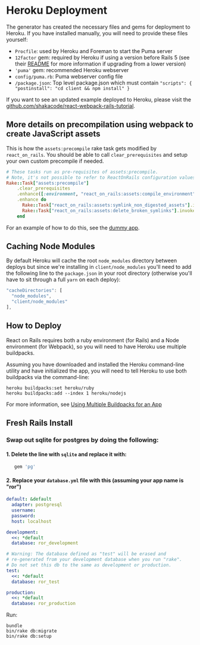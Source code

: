 # Heroku Deployment
The generator has created the necessary files and gems for deployment to Heroku. If you have installed manually, you will need to provide these files yourself:

+ `Procfile`: used by Heroku and Foreman to start the Puma server
+ `12factor` gem: required by Heroku if using a version before Rails 5 (see their [README](https://github.com/heroku/rails_12factor#rails-5) for more information if upgrading from a lower version)
+ `'puma'` gem: recommended Heroku webserver
+ `config/puma.rb`: Puma webserver config file
+ `/package.json`: Top level package.json which must contain `"scripts": { "postinstall": "cd client && npm install" }`

If you want to see an updated example deployed to Heroku, please visit the [github.com/shakacode/react-webpack-rails-tutorial](https://github.com/shakacode/react-webpack-rails-tutorial).

## More details on precompilation using webpack to create JavaScript assets
This is how the `assets:precompile` rake task gets modified by `react_on_rails`. You should be able to call `clear_prerequisites` and setup your own custom precompile if needed.
```ruby
# These tasks run as pre-requisites of assets:precompile.
# Note, it's not possible to refer to ReactOnRails configuration values at this point.
Rake::Task["assets:precompile"]
    .clear_prerequisites
    .enhance([:environment, "react_on_rails:assets:compile_environment"])
    .enhance do
      Rake::Task["react_on_rails:assets:symlink_non_digested_assets"].invoke
      Rake::Task["react_on_rails:assets:delete_broken_symlinks"].invoke
    end
```    

For an example of how to do this, see the [dummy app](https://github.com/shakacode/react_on_rails/blob/master/spec/dummy/lib/tasks/assets.rake).

## Caching Node Modules
By default Heroku will cache the root `node_modules` directory between deploys but since we're installing in `client/node_modules` you'll need to add the following line to the `package.json` in your root directory (otherwise you'll have to sit through a full `yarn` on each deploy):

```js
"cacheDirectories": [
  "node_modules",
  "client/node_modules"
],

```

## How to Deploy

React on Rails requires both a ruby environment (for Rails) and a Node environment (for Webpack), so you will need to have Heroku use multiple buildpacks.

Assuming you have downloaded and installed the Heroku command-line utility and have initialized the app, you will need to tell Heroku to use both buildpacks via the command-line:

```
heroku buildpacks:set heroku/ruby
heroku buildpacks:add --index 1 heroku/nodejs
```

For more information, see [Using Multiple Buildpacks for an App](https://devcenter.heroku.com/articles/using-multiple-buildpacks-for-an-app)

## Fresh Rails Install

### Swap out sqlite for postgres by doing the following:

#### 1. Delete the line with `sqlite` and replace it with:

```ruby
   gem 'pg'
```

#### 2. Replace your `database.yml` file with this (assuming your app name is "ror")

```yml
default: &default
  adapter: postgresql
  username:
  password:
  host: localhost

development:
  <<: *default
  database: ror_development

# Warning: The database defined as "test" will be erased and
# re-generated from your development database when you run "rake".
# Do not set this db to the same as development or production.
test:
  <<: *default
  database: ror_test

production:
  <<: *default
  database: ror_production
```

Run:

```
bundle
bin/rake db:migrate
bin/rake db:setup
```
